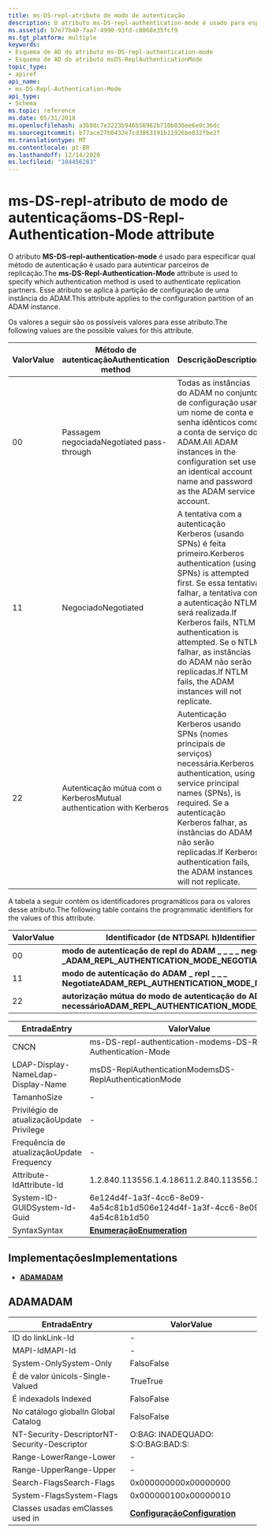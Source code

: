 ```yaml
---
title: ms-DS-repl-atributo de modo de autenticação
description: O atributo ms-DS-repl-authentication-mode é usado para especificar qual método de autenticação é usado para autenticar parceiros de replicação.
ms.assetid: b7e77b40-7aa7-4990-93fd-c8068e35fcf9
ms.tgt_platform: multiple
keywords:
- Esquema de AD do atributo ms-DS-repl-authentication-mode
- Esquema de AD do atributo msDS-ReplAuthenticationMode
topic_type:
- apiref
api_name:
- ms-DS-Repl-Authentication-Mode
api_type:
- Schema
ms.topic: reference
ms.date: 05/31/2018
ms.openlocfilehash: a3b88c7e3223b946b56962b710b036ee6e0c36dc
ms.sourcegitcommit: b77ace27b0432e7cd3863191b11926be032fbe2f
ms.translationtype: MT
ms.contentlocale: pt-BR
ms.lasthandoff: 12/14/2020
ms.locfileid: "104456283"
---
```

# <a name="ms-ds-repl-authentication-mode-attribute"></a><span data-ttu-id="6fb87-105">ms-DS-repl-atributo de modo de autenticação</span><span class="sxs-lookup"><span data-stu-id="6fb87-105">ms-DS-Repl-Authentication-Mode attribute</span></span>

<span data-ttu-id="6fb87-106">O atributo **MS-DS-repl-authentication-mode** é usado para especificar qual método de autenticação é usado para autenticar parceiros de replicação.</span><span class="sxs-lookup"><span data-stu-id="6fb87-106">The **ms-DS-Repl-Authentication-Mode** attribute is used to specify which authentication method is used to authenticate replication partners.</span></span> <span data-ttu-id="6fb87-107">Esse atributo se aplica à partição de configuração de uma instância do ADAM.</span><span class="sxs-lookup"><span data-stu-id="6fb87-107">This attribute applies to the configuration partition of an ADAM instance.</span></span>

<span data-ttu-id="6fb87-108">Os valores a seguir são os possíveis valores para esse atributo.</span><span class="sxs-lookup"><span data-stu-id="6fb87-108">The following values are the possible values for this attribute.</span></span>

| <span data-ttu-id="6fb87-109">Valor</span><span class="sxs-lookup"><span data-stu-id="6fb87-109">Value</span></span>        | <span data-ttu-id="6fb87-110">Método de autenticação</span><span class="sxs-lookup"><span data-stu-id="6fb87-110">Authentication method</span></span>                          | <span data-ttu-id="6fb87-111">Descrição</span><span class="sxs-lookup"><span data-stu-id="6fb87-111">Description</span></span>                                                                                                                                                                    |
|--------------|------------------------------------------------|--------------------------------------------------------------------------------------------------------------------------------------------------------------------------------|
| <span data-ttu-id="6fb87-112">0</span><span class="sxs-lookup"><span data-stu-id="6fb87-112">0</span></span><br/> | <span data-ttu-id="6fb87-113">Passagem negociada</span><span class="sxs-lookup"><span data-stu-id="6fb87-113">Negotiated pass-through</span></span><br/>             | <span data-ttu-id="6fb87-114">Todas as instâncias do ADAM no conjunto de configuração usam um nome de conta e senha idênticos como a conta de serviço do ADAM.</span><span class="sxs-lookup"><span data-stu-id="6fb87-114">All ADAM instances in the configuration set use an identical account name and password as the ADAM service account.</span></span><br/>                                                 |
| <span data-ttu-id="6fb87-115">1</span><span class="sxs-lookup"><span data-stu-id="6fb87-115">1</span></span><br/> | <span data-ttu-id="6fb87-116">Negociado</span><span class="sxs-lookup"><span data-stu-id="6fb87-116">Negotiated</span></span><br/>                          | <span data-ttu-id="6fb87-117">A tentativa com a autenticação Kerberos (usando SPNs) é feita primeiro.</span><span class="sxs-lookup"><span data-stu-id="6fb87-117">Kerberos authentication (using SPNs) is attempted first.</span></span> <span data-ttu-id="6fb87-118">Se essa tentativa falhar, a tentativa com a autenticação NTLM será realizada.</span><span class="sxs-lookup"><span data-stu-id="6fb87-118">If Kerberos fails, NTLM authentication is attempted.</span></span> <span data-ttu-id="6fb87-119">Se o NTLM falhar, as instâncias do ADAM não serão replicadas.</span><span class="sxs-lookup"><span data-stu-id="6fb87-119">If NTLM fails, the ADAM instances will not replicate.</span></span><br/> |
| <span data-ttu-id="6fb87-120">2</span><span class="sxs-lookup"><span data-stu-id="6fb87-120">2</span></span><br/> | <span data-ttu-id="6fb87-121">Autenticação mútua com o Kerberos</span><span class="sxs-lookup"><span data-stu-id="6fb87-121">Mutual authentication with Kerberos</span></span><br/> | <span data-ttu-id="6fb87-122">Autenticação Kerberos usando SPNs (nomes principais de serviços) necessária.</span><span class="sxs-lookup"><span data-stu-id="6fb87-122">Kerberos authentication, using service principal names (SPNs), is required.</span></span> <span data-ttu-id="6fb87-123">Se a autenticação Kerberos falhar, as instâncias do ADAM não serão replicadas.</span><span class="sxs-lookup"><span data-stu-id="6fb87-123">If Kerberos authentication fails, the ADAM instances will not replicate.</span></span><br/>                |



 

<span data-ttu-id="6fb87-124">A tabela a seguir contém os identificadores programáticos para os valores desse atributo.</span><span class="sxs-lookup"><span data-stu-id="6fb87-124">The following table contains the programmatic identifiers for the values of this attribute.</span></span>

| <span data-ttu-id="6fb87-125">Valor</span><span class="sxs-lookup"><span data-stu-id="6fb87-125">Value</span></span>        | <span data-ttu-id="6fb87-126">Identificador (de NTDSAPI. h)</span><span class="sxs-lookup"><span data-stu-id="6fb87-126">Identifier (from Ntdsapi.h)</span></span>                                               |
|--------------|---------------------------------------------------------------------------|
| <span data-ttu-id="6fb87-127">0</span><span class="sxs-lookup"><span data-stu-id="6fb87-127">0</span></span><br/> | <span data-ttu-id="6fb87-128">**modo de autenticação de repl do ADAM \_ \_ \_ \_ negociar \_ passagem \_**</span><span class="sxs-lookup"><span data-stu-id="6fb87-128">**ADAM\_REPL\_AUTHENTICATION\_MODE\_NEGOTIATE\_PASS\_THROUGH**</span></span><br/> |
| <span data-ttu-id="6fb87-129">1</span><span class="sxs-lookup"><span data-stu-id="6fb87-129">1</span></span><br/> | <span data-ttu-id="6fb87-130">**modo de autenticação do ADAM \_ repl \_ \_ \_ Negotiate**</span><span class="sxs-lookup"><span data-stu-id="6fb87-130">**ADAM\_REPL\_AUTHENTICATION\_MODE\_NEGOTIATE**</span></span><br/>                |
| <span data-ttu-id="6fb87-131">2</span><span class="sxs-lookup"><span data-stu-id="6fb87-131">2</span></span><br/> | <span data-ttu-id="6fb87-132">**autorização mútua do modo de autenticação do ADAM \_ repl \_ \_ \_ \_ \_ necessário**</span><span class="sxs-lookup"><span data-stu-id="6fb87-132">**ADAM\_REPL\_AUTHENTICATION\_MODE\_MUTUAL\_AUTH\_REQUIRED**</span></span><br/>   |



 



| <span data-ttu-id="6fb87-133">Entrada</span><span class="sxs-lookup"><span data-stu-id="6fb87-133">Entry</span></span> | <span data-ttu-id="6fb87-134">Valor</span><span class="sxs-lookup"><span data-stu-id="6fb87-134">Value</span></span> |
|-------------------|--------------------------------------|
| <span data-ttu-id="6fb87-135">CN</span><span class="sxs-lookup"><span data-stu-id="6fb87-135">CN</span></span>                | <span data-ttu-id="6fb87-136">ms-DS-repl-authentication-mode</span><span class="sxs-lookup"><span data-stu-id="6fb87-136">ms-DS-Repl-Authentication-Mode</span></span>       |
| <span data-ttu-id="6fb87-137">LDAP-Display-Name</span><span class="sxs-lookup"><span data-stu-id="6fb87-137">Ldap-Display-Name</span></span> | <span data-ttu-id="6fb87-138">msDS-ReplAuthenticationMode</span><span class="sxs-lookup"><span data-stu-id="6fb87-138">msDS-ReplAuthenticationMode</span></span>          |
| <span data-ttu-id="6fb87-139">Tamanho</span><span class="sxs-lookup"><span data-stu-id="6fb87-139">Size</span></span>              | \-                                   |
| <span data-ttu-id="6fb87-140">Privilégio de atualização</span><span class="sxs-lookup"><span data-stu-id="6fb87-140">Update Privilege</span></span>  | \-                                   |
| <span data-ttu-id="6fb87-141">Frequência de atualização</span><span class="sxs-lookup"><span data-stu-id="6fb87-141">Update Frequency</span></span>  | \-                                   |
| <span data-ttu-id="6fb87-142">Attribute-Id</span><span class="sxs-lookup"><span data-stu-id="6fb87-142">Attribute-Id</span></span>      | <span data-ttu-id="6fb87-143">1.2.840.113556.1.4.1861</span><span class="sxs-lookup"><span data-stu-id="6fb87-143">1.2.840.113556.1.4.1861</span></span>              |
| <span data-ttu-id="6fb87-144">System-ID-GUID</span><span class="sxs-lookup"><span data-stu-id="6fb87-144">System-Id-Guid</span></span>    | <span data-ttu-id="6fb87-145">6e124d4f-1a3f-4cc6-8e09-4a54c81b1d50</span><span class="sxs-lookup"><span data-stu-id="6fb87-145">6e124d4f-1a3f-4cc6-8e09-4a54c81b1d50</span></span> |
| <span data-ttu-id="6fb87-146">Syntax</span><span class="sxs-lookup"><span data-stu-id="6fb87-146">Syntax</span></span>            | [<span data-ttu-id="6fb87-147">**Enumeração**</span><span class="sxs-lookup"><span data-stu-id="6fb87-147">**Enumeration**</span></span>](s-enumeration.md) |



## <a name="implementations"></a><span data-ttu-id="6fb87-148">Implementações</span><span class="sxs-lookup"><span data-stu-id="6fb87-148">Implementations</span></span>

-   [<span data-ttu-id="6fb87-149">**ADAM**</span><span class="sxs-lookup"><span data-stu-id="6fb87-149">**ADAM**</span></span>](#adam)

## <a name="adam"></a><span data-ttu-id="6fb87-150">ADAM</span><span class="sxs-lookup"><span data-stu-id="6fb87-150">ADAM</span></span>



| <span data-ttu-id="6fb87-151">Entrada</span><span class="sxs-lookup"><span data-stu-id="6fb87-151">Entry</span></span> | <span data-ttu-id="6fb87-152">Valor</span><span class="sxs-lookup"><span data-stu-id="6fb87-152">Value</span></span> |
|------------------------|-----------------------------------------------------|
| <span data-ttu-id="6fb87-153">ID do link</span><span class="sxs-lookup"><span data-stu-id="6fb87-153">Link-Id</span></span>                | \-                                                  |
| <span data-ttu-id="6fb87-154">MAPI-Id</span><span class="sxs-lookup"><span data-stu-id="6fb87-154">MAPI-Id</span></span>                | \-                                                  |
| <span data-ttu-id="6fb87-155">System-Only</span><span class="sxs-lookup"><span data-stu-id="6fb87-155">System-Only</span></span>            | <span data-ttu-id="6fb87-156">Falso</span><span class="sxs-lookup"><span data-stu-id="6fb87-156">False</span></span>                                               |
| <span data-ttu-id="6fb87-157">É de valor único</span><span class="sxs-lookup"><span data-stu-id="6fb87-157">Is-Single-Valued</span></span>       | <span data-ttu-id="6fb87-158">True</span><span class="sxs-lookup"><span data-stu-id="6fb87-158">True</span></span>                                                |
| <span data-ttu-id="6fb87-159">É indexado</span><span class="sxs-lookup"><span data-stu-id="6fb87-159">Is Indexed</span></span>             | <span data-ttu-id="6fb87-160">Falso</span><span class="sxs-lookup"><span data-stu-id="6fb87-160">False</span></span>                                               |
| <span data-ttu-id="6fb87-161">No catálogo global</span><span class="sxs-lookup"><span data-stu-id="6fb87-161">In Global Catalog</span></span>      | <span data-ttu-id="6fb87-162">Falso</span><span class="sxs-lookup"><span data-stu-id="6fb87-162">False</span></span>                                               |
| <span data-ttu-id="6fb87-163">NT-Security-Descriptor</span><span class="sxs-lookup"><span data-stu-id="6fb87-163">NT-Security-Descriptor</span></span> | <span data-ttu-id="6fb87-164">O:BAG: INADEQUADO: S:</span><span class="sxs-lookup"><span data-stu-id="6fb87-164">O:BAG:BAD:S:</span></span>                                        |
| <span data-ttu-id="6fb87-165">Range-Lower</span><span class="sxs-lookup"><span data-stu-id="6fb87-165">Range-Lower</span></span>            | \-                                                  |
| <span data-ttu-id="6fb87-166">Range-Upper</span><span class="sxs-lookup"><span data-stu-id="6fb87-166">Range-Upper</span></span>            | \-                                                  |
| <span data-ttu-id="6fb87-167">Search-Flags</span><span class="sxs-lookup"><span data-stu-id="6fb87-167">Search-Flags</span></span>           | <span data-ttu-id="6fb87-168">0x00000000</span><span class="sxs-lookup"><span data-stu-id="6fb87-168">0x00000000</span></span>                                          |
| <span data-ttu-id="6fb87-169">System-Flags</span><span class="sxs-lookup"><span data-stu-id="6fb87-169">System-Flags</span></span>           | <span data-ttu-id="6fb87-170">0x00000010</span><span class="sxs-lookup"><span data-stu-id="6fb87-170">0x00000010</span></span>                                          |
| <span data-ttu-id="6fb87-171">Classes usadas em</span><span class="sxs-lookup"><span data-stu-id="6fb87-171">Classes used in</span></span>        | [<span data-ttu-id="6fb87-172">**Configuração**</span><span class="sxs-lookup"><span data-stu-id="6fb87-172">**Configuration**</span></span>](c-configuration.md)<br/> |



 

 






